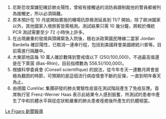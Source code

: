 1. 尼斯恐攻案嫌犯確診肺炎陽性，曾經有接觸過的消防員跟制裁他的警員都被列為接觸史，所以必須隔離。
1. 原本預計在 10 月底開始實施的機場抗原檢測延長到 11/7 開始，除了歐洲國家以外，其他國家入境旅客皆需檢測。測試結果只需 10 幾分鐘，將較於傳統 PCR 測試需要至少 72 小時快上許多。
1. 在出現嚴重的發燒與頭痛緊急入院後，極右派政黨國民陣線二當家 Jordan Bardella 確診陽性，已取消一連串行程，包括到美國拜會美國總統川普等。目前需進行隔離中。
1. 大東部地區每 10 萬人確診數降到警戒值以下 \(250/100,000\)，不過最高值還是在下萊茵 \(Bas-Rhin\)，目前指標數為 556.5\(/100,000\)。
1. 根據科學委員會 \(Conseil scientifique\) 的說法，從今年冬天一連數月將會是極為艱困的時節，可預期的是這個流行病疫情會不斷的反彈，一直到明年春天為止。
1. 由德國 CureVac 集團研發的肺炎實驗性疫苗在測試階段產生了免疫反應。首席執行官 Frenz-Werner Haas 表示此結果令人感到振奮，所測試的患者中產生了中和抗體水平與從症狀較嚴重的肺炎患者痊癒後所產生的抗體相當。

[Le Figaro 新聞報導](https://www.lefigaro.fr/sciences/covid-19-plus-de-52-000-nouveaux-cas-et-418-deces-a-l-hopital-ces-dernieres-24-heures-20201102)